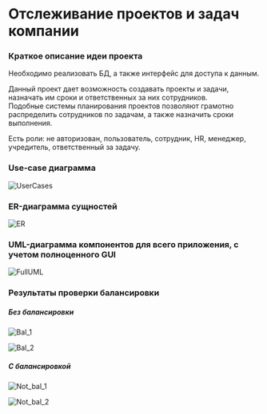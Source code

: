 # Отслеживание проектов и задач компании

### Краткое описание идеи проекта

Необходимо реализовать БД, а также интерфейс для доступа к данным.

Данный проект дает возможность создавать проекты и задачи, 
назначать им сроки и ответственных за них сотрудников.  
Подобные системы планирования проектов позволяют грамотно распределить сотрудников по задачам, 
а также назначить сроки выполнения.

Есть роли: не авторизован, пользователь, сотрудник, HR, менеджер, учредитель, ответственный за задачу.


### Use-case диаграмма

![UserCases](./lab1/use_case.png)

### ER-диаграмма сущностей

![ER](./lab1/er.png)


### UML-диаграмма компонентов для всего приложения, с учетом полноценного GUI

![FullUML](./lab6/FullUML.png)

### Результаты проверки балансировки

##### Без балансировки

![Bal_1](./balance/bal_1.jpg)

![Bal_2](./balance/bal_2.jpg)

##### С балансировкой

![Not_bal_1](./balance/not_bal_1.jpg)

![Not_bal_2](./balance/not_bal_2.jpg)
